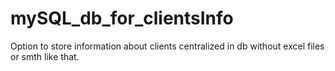 # mySQL_db_for_clientsInfo
Option to store information about clients centralized in db without excel files or smth like that.
